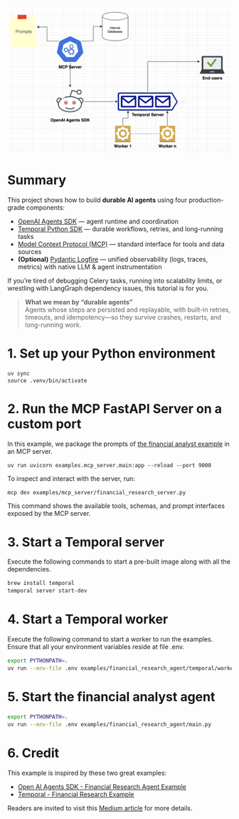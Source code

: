 <p align="center">
  <img src="assets/Temporal-Openai-Integration.png"
       alt="System Architecture"
       title="System Architecture"
       width="600">
</p>

# Summary

This project shows how to build **durable AI agents** using four production-grade components:

- [OpenAI Agents SDK](https://github.com/openai/openai-agents-python) — agent runtime and coordination
- [Temporal Python SDK](https://github.com/temporalio/sdk-python) — durable workflows, retries, and long-running tasks
- [Model Context Protocol (MCP)](https://github.com/modelcontextprotocol/python-sdk) — standard interface for tools and data sources
- **(Optional)** [Pydantic Logfire](https://pydantic.dev/logfire) — unified observability (logs, traces, metrics) with native LLM & agent instrumentation

If you’re tired of debugging Celery tasks, running into scalability limits, or wrestling with LangGraph dependency issues, this tutorial is for you.

> **What we mean by “durable agents”**  
> Agents whose steps are persisted and replayable, with built-in retries, timeouts, and idempotency—so they survive crashes, restarts, and long-running work.

# 1. Set up your Python environment
```
uv sync
source .venv/bin/activate
```

# 2. Run the MCP FastAPI Server on a custom port
In this example, we package the prompts of [the financial analyst example](https://github.com/openai/openai-agents-python/tree/main/examples/financial_research_agent) in an MCP server.
```
uv run uvicorn examples.mcp_server.main:app --reload --port 9000
```

To inspect and interact with the server, run:
```
mcp dev examples/mcp_server/financial_research_server.py
```
This command shows the available tools, schemas, and prompt interfaces exposed by the MCP server.
# 3. Start a Temporal server
Execute the following commands to start a pre-built image along with all the dependencies.

```bash
brew install temporal
temporal server start-dev
```

# 4. Start a Temporal worker
Execute the following command to start a worker to run the examples. 
Ensure that all your environment variables reside at file .env.

```bash
export PYTHONPATH=.
uv run --env-file .env examples/financial_research_agent/temporal/worker.py
```

# 5. Start the financial analyst agent

```bash
export PYTHONPATH=.
uv run --env-file .env examples/financial_research_agent/main.py
```

# 6. Credit

This example is inspired by these two great examples:
- [Open AI Agents SDK - Financial Research Agent Example](https://github.com/openai/openai-agents-python/tree/main/examples/financial_research_agent)
- [Temporal - Financial Research Example](https://github.com/temporalio/samples-python/tree/main/openai_agents/financial_research_agent)

Readers are invited to visit this [Medium article](https://medium.com/p/c49c928bc4ec) for more details.